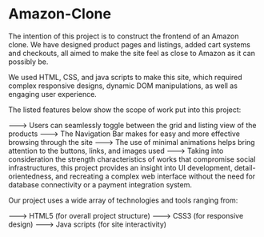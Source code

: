 # Amazon-Clone
The intention of this project is to construct the frontend of an Amazon clone. We have designed product pages and listings, added cart systems and checkouts, all aimed to make the site feel as close to Amazon as it can possibly be.

We used HTML, CSS, and java scripts to make this site, which required complex responsive designs, dynamic DOM manipulations, as well as engaging user experience.

The listed features below show the scope of work put into this project:

---> Users can seamlessly toggle between the grid and listing view of the products
---> The Navigation Bar makes for easy and more effective browsing through the site
---> The use of minimal animations helps bring attention to the buttons, links, and images used
---> Taking into consideration the strength characteristics of works that compromise social infrastructures, this project provides an insight into UI development, detail-orientedness, and recreating a complex web 
     interface without the need for database connectivity or a payment integration system.

Our project uses a wide array of technologies and tools ranging from:

---> HTML5 (for overall project structure)
---> CSS3 (for responsive design)
---> Java scripts (for site interactivity)
